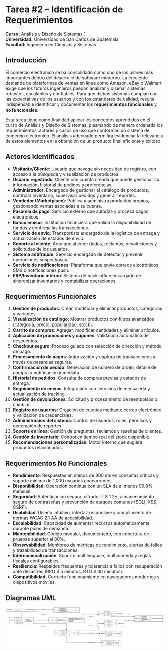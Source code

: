 # Tarea #2 – Identificación de Requerimientos

**Curso:** Análisis y Diseño de Sistemas 1  
**Universidad:** Universidad de San Carlos de Guatemala  
**Facultad:** Ingeniería en Ciencias y Sistemas  


## Introducción

El comercio electrónico se ha consolidado como uno de los pilares más importantes dentro del desarrollo de software moderno. La creciente demanda de plataformas de ventas en línea como Amazon, eBay o Walmart exige que los futuros ingenieros puedan analizar y diseñar sistemas robustos, escalables y confiables. Para que dichos sistemas cumplan con las expectativas de los usuarios y con los estándares de calidad, resulta indispensable identificar y documentar los **requerimientos funcionales** y **no funcionales**.

Esta tarea tiene como finalidad aplicar los conceptos aprendidos en el curso de Análisis y Diseño de Sistemas, plasmando de manera ordenada los requerimientos, actores y casos de uso que conforman un sistema de comercio electrónico. El análisis adecuado permitirá evidenciar la relevancia de estos elementos en la obtención de un producto final eficiente y exitoso.

## Actores Identificados

- **Visitante/Cliente**: Usuario que navega sin necesidad de registro, con acceso a la búsqueda y visualización de productos.  
- **Usuario registrado**: Cliente con cuenta creada que puede gestionar su información, historial de pedidos y preferencias.  
- **Administrador**: Encargado de gestionar el catálogo de productos, controlar inventario, supervisar pedidos y generar reportes.  
- **Vendedor (Marketplace)**: Publica y administra productos propios, gestionando ventas asociadas a su cuenta.  
- **Pasarela de pago**: Servicio externo que autoriza y procesa pagos electrónicos.  
- **Banco emisor**: Institución financiera que valida la disponibilidad de fondos y confirma las transacciones.  
- **Servicio de envío**: Transportista encargado de la logística de entrega y actualización de estados de envío.  
- **Soporte al cliente**: Área que atiende dudas, reclamos, devoluciones y solicitudes de los usuarios.  
- **Sistema antifraude**: Servicio encargado de detectar y prevenir operaciones sospechosas.  
- **Servicio de notificaciones**: Plataforma que envía correos electrónicos, SMS o notificaciones push.  
- **ERP/Inventario interno**: Sistema de back-office encargado de sincronizar inventarios y contabilizar operaciones.  

## Requerimientos Funcionales

1. **Gestión de productos**: Crear, modificar y eliminar productos, categorías y variantes.  
2. **Visualización de catálogo**: Mostrar productos con filtros avanzados (categoría, precio, popularidad, stock).  
3. **Carrito de compras**: Agregar, modificar cantidades y eliminar artículos.  
4. **Aplicación de promociones y cupones**: Validación automática de descuentos.  
5. **Checkout seguro**: Proceso guiado con selección de dirección y método de pago.  
6. **Procesamiento de pagos**: Autorización y captura de transacciones a través de pasarelas seguras.  
7. **Confirmación de pedido**: Generación de número de orden, detalle de compra y notificación inmediata.  
8. **Historial de pedidos**: Consulta de compras previas y estados de entrega.  
9. **Seguimiento de envíos**: Integración con servicios de mensajería y actualización de tracking.  
10. **Gestión de devoluciones**: Solicitud y procesamiento de reembolsos o cambios.  
11. **Registro de usuarios**: Creación de cuentas mediante correo electrónico y validación de credenciales.  
12. **Administración del sistema**: Control de usuarios, roles, permisos y generación de reportes.  
13. **Soporte en línea**: Gestión de preguntas, reclamos y reseñas de clientes.  
14. **Gestión de inventario**: Control en tiempo real del stock disponible.  
15. **Recomendaciones personalizadas**: Motor interno que sugiera productos relacionados.  

## Requerimientos No Funcionales

- **Rendimiento**: Respuestas en menos de 300 ms en consultas críticas y soporte mínimo de 1,000 usuarios concurrentes.  
- **Disponibilidad**: Operación continua con un SLA de al menos 99.9% mensual.  
- **Seguridad**: Autenticación segura, cifrado TLS 1.2+, almacenamiento seguro de contraseñas y prevención de ataques comunes (SQLi, XSS, CSRF).  
- **Usabilidad**: Diseño intuitivo, interfaz responsive y cumplimiento de normas WCAG 2.1 AA de accesibilidad.  
- **Escalabilidad**: Capacidad de aumentar recursos automáticamente durante picos de demanda.  
- **Mantenibilidad**: Código modular, documentado, con cobertura de pruebas superior al 80%.  
- **Observabilidad**: Monitoreo de métricas de rendimiento, alertas de fallos y trazabilidad de transacciones.  
- **Internacionalización**: Soporte multilenguaje, multimoneda y reglas fiscales configurables.  
- **Resiliencia**: Respaldos frecuentes y tolerancia a fallos con recuperación ante desastres (RPO ≤ 5 minutos, RTO ≤ 30 minutos).  
- **Compatibilidad**: Correcto funcionamiento en navegadores modernos y dispositivos móviles.  

## Diagramas UML

![Diagrama](./Diagrama%20de%20clases.png)

